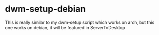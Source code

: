 # dwm-setup-debian
This is really similar to my dwm-setup script which works on arch, but this one works on debian, it will be featured in ServerToDesktop
